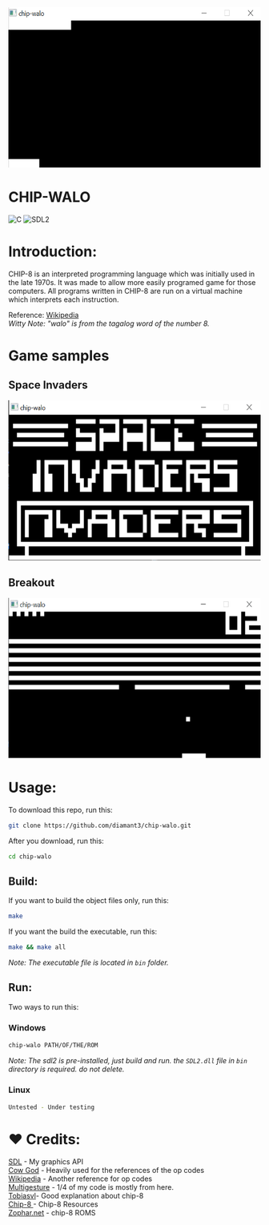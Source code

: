 <img src="sample-images/chip-walo.gif" width="640px" height="320px">

# CHIP-WALO
![C](https://img.shields.io/badge/Code-C-green?style=flat-square)
![SDL2](https://img.shields.io/badge/SDL-2.0.16-blue?style=flat-square)

# Introduction:
CHIP-8 is an interpreted programming language which was initially used in the late 1970s. It was made to allow more easily programed game for those computers. All programs written in CHIP-8 are run on a virtual machine which interprets each instruction.

Reference: [Wikipedia](https://en.wikipedia.org/wiki/CHIP-8)<br>
*Witty Note: "walo" is from the tagalog word of the number 8.*

# Game samples

## Space Invaders
<img src="sample-images/Space_Invaders.png" width="640px" height="320px">

## Breakout
<img src="sample-images/Breakout.png" width="640px" height="320px">

# Usage:

To download this repo, run this:
```bash 
git clone https://github.com/diamant3/chip-walo.git
``` 
After you download, run this:
```bash
cd chip-walo 
```
## Build:
If you want to build the object files only, run this:
```bash
make
``` 
If you want the build the executable, run this:
```bash
make && make all
```

*Note: The executable file is located in ``` bin ``` folder.*

## Run:
Two ways to run this:
### Windows
```bash
chip-walo PATH/OF/THE/ROM
```
*Note: The sdl2 is pre-installed, just build and run. the ```SDL2.dll``` file in ```bin``` directory is required. do not delete.*
### Linux
```bash
Untested - Under testing
```
# :heart: Credits:

[SDL](https://www.libsdl.org/) - My graphics API<br>
[Cow God](http://devernay.free.fr/hacks/chip8/C8TECH10.HTM8) - Heavily used for the references of the op codes<br>
[Wikipedia](https://en.wikipedia.org/wiki/CHIP-8) - Another reference for op codes<br>
[Multigesture](https://multigesture.net/articles/how-to-write-an-emulator-chip-8-interpreter/) - 1/4 of my code is mostly from here.<br>
[Tobiasvl](https://tobiasvl.github.io/blog/write-a-chip-8-emulator/)- Good explanation about chip-8<br>
[Chip-8 ](tps://chip-8.github.io/links/) - Chip-8 Resources<br>
[Zophar.net](https://www.zophar.net/pdroms/chip8.html) - chip-8 ROMS<br>
